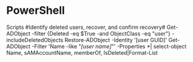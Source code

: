 # PowerShell
Scripts
#Identify deleted users, recover, and confirm recovery#
Get-ADObject -filter {Deleted -eq $True -and ObjectClass -eq "user"} -includeDeletedObjects
Restore-ADObject -Identity '[user GUID]'
Get-ADObject -Filter 'Name -like "*[user name]*"' -Properties *| select-object Name, sAMAccountName, memberOf, IsDeleted|Format-List
